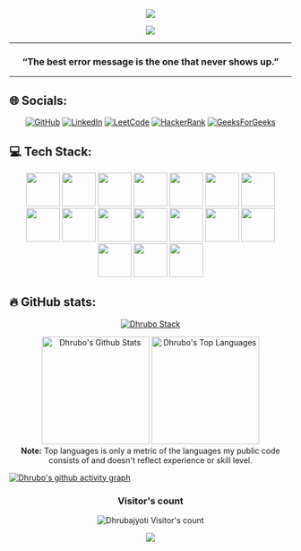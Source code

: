<!--## 💫 About Me:-->
<p align="center">
  <img src="https://media.licdn.com/dms/image/D5616AQHX0cl0cbuq5A/profile-displaybackgroundimage-shrink_350_1400/0/1718733794703?e=1724284800&v=beta&t=0ucnyxu9BboZRgAbgmOBWtVpkqIozA1Mz42SZL5JjOA">
</p>

<p align="center">
  <a href="https://github.com/SarveshMankar/readme-typing-svg"><img src="https://readme-typing-svg.demolab.com/?lines=CPP%20Developer!;4%2B%20years%20of%20Coding%20Experience!%20;Experienced%20Web%20Developer!%20;Always%20learning%20new%20things!%20&font=Fira%20Code&center=true&width=440&height=45&color=f75c7e&vCenter=true&size=22&pause=1000"></a>
  <link rel="stylesheet" href="https://cdn.jsdelivr.net/gh/devicons/devicon@v2.15.1/devicon.min.css">
          
</p>

---

<h3 quote align='center'>“The best error message is the one that never shows up.” </h3 quote>

---

## 🌐 Socials:

<p align="center">
  <a href="https://github.com/Dhrubajyoticoder">
  <img src="https://img.shields.io/badge/GitHub-100000?style=for-the-badge&logo=github&logoColor=white" alt="GitHub"></a>
  <a href="https://www.linkedin.com/in/dhrubajyoti-das-83b4662b6/">
  <img src="https://img.shields.io/badge/linkedin-%230077B5.svg?style=for-the-badge&logo=linkedin&logoColor=white" alt="LinkedIn"></a>
  <a href="https://leetcode.com/u/user0904vx/">
  <img src="https://img.shields.io/badge/LeetCode-000000?style=for-the-badge&logo=LeetCode&logoColor=#d16c06" alt="LeetCode"></a>
  <a href="https://www.hackerrank.com/profile/info_dhrubojyoti">
  <img src="https://img.shields.io/badge/-Hackerrank-00CC00?style=for-the-badge&logo=HackerRank&logoColor=white" alt="HackerRank"></a>
  <a href="https://www.geeksforgeeks.org/user/infodhruzzdv/">
  <img src="https://img.shields.io/badge/GeeksForGeeks-239120?style=for-the-badge&logo=GeeksForGeeks&logoColor=white" alt="GeeksForGeeks"></a>
</p>
  
  
## 💻 Tech Stack:

<p align="center">
    <img src="https://th.bing.com/th/id/OIP.KvT67XOf4X0BmtQXskcwjAAAAA?rs=1&pid=ImgDetMain" height="60" width="60"/> 
    <img src="https://tse2.mm.bing.net/th?id=OIP.5gf2JQQmWla-GU-WXTrGcgHaE8&pid=Api&P=0&h=180" height="60" width="60"/>
    <img src="https://raw.githubusercontent.com/Buuntu/fastapi-react/master/assets/react-logo.png" height="60" width="60"/>
    <img src='https://cdn.jsdelivr.net/gh/devicons/devicon/icons/c/c-original.svg' height="60" width="60"/>
    <img src="https://tse1.mm.bing.net/th?id=OIP.4IlDMSwnL84QbufDTUQs3gHaFh&pid=Api&rs=1&c=1&qlt=95&w=142&h=106" height="60" width="60"/>
    <img src="https://cdn.jsdelivr.net/gh/devicons/devicon/icons/git/git-plain-wordmark.svg" height="60" width="60"/>
    <img src="https://cdn.jsdelivr.net/gh/devicons/devicon/icons/sqlite/sqlite-original-wordmark.svg" height="60" width="60"/>
    <img src="https://cdn.jsdelivr.net/gh/devicons/devicon/icons/html5/html5-original-wordmark.svg" height="60" width="60"/>
    <img src="https://cdn.jsdelivr.net/gh/devicons/devicon/icons/css3/css3-original-wordmark.svg" height="60" width="60"/>
    <img src="https://cdn.jsdelivr.net/gh/devicons/devicon/icons/bootstrap/bootstrap-original-wordmark.svg" height="60" width="60"/>
    <img src="https://tse1.mm.bing.net/th?id=OIP.GdUWbrVtbNezIRl6jg_ymAHaEh&pid=Api&P=0&h=180" height="60" width="60"/>
    <img src="https://cdn.jsdelivr.net/gh/devicons/devicon/icons/amazonwebservices/amazonwebservices-plain-wordmark.svg" height="60" width="60"/>
    <img src="https://cdn.jsdelivr.net/gh/devicons/devicon/icons/androidstudio/androidstudio-original.svg" height="60" width="60"/>
    <img src="https://brandlogos.net/wp-content/uploads/2022/05/figma-logo_brandlogos.net_6n1pb.png" height="60" width="60"/>
    <img src="https://www.macitynet.it/wp-content/uploads/2014/06/Photoshop_CC_icon.png" height="60" width="60"/>
    <img src="https://seeklogo.com/images/G/greensock-gsap-icon-logo-13BB451E88-seeklogo.com.png" height="60" width="60"/>
    <img src="https://tse4.mm.bing.net/th?id=OIP.A8veaTo5HsPq7HpTWmtCMQHaHa&pid=Api&P=0&h=180" height="60" width="60"/>
</p>

## 🔥 GitHub stats:

<!-- GitHub Readme Streak Stats -->
<p align="center">
  <a href="https://git.io/streak-stats">
    <img title="GitHub Stats" alt="Dhrubo Stack"src="https://streak-stats.demolab.com?user=Dhrubajyoticoder&theme=dark" alt="GitHub Streak"/>
  </a>
</p>

<p align="center">
  <a href="https://github.com/Dhrubajyoticoder"><img alt="Dhrubo's Github Stats" src="https://github-readme-stats.vercel.app/api?username=Dhrubajyoticoder&show_icons=true&include_all_commits=true&count_private=true&theme=react&hide_border=true&bg_color=1F222E&title_color=F85D7F&rank_icon=github&icon_color=F8D866" height="192px"/></a>
  <a href="https://github.com/Dhrubajyoticoder"><img alt="Dhrubo's Top Languages" src="https://github-readme-stats.vercel.app/api/top-langs/?username=Dhrubajyoticoder&layout=compact&theme=react&hide_border=true&bg_color=1F222E&title_color=F85D7F&icon_color=F8D866&hide=HTML,Jupyter%20Notebook" height="192px"/></a>

  <br/>
  <b>Note:</b> Top languages is only a metric of the languages my public code consists of and doesn't reflect experience or skill level.
</p>


[![Dhrubo's github activity graph](https://github-readme-activity-graph.vercel.app/graph?username=Dhrubajyoticoder&bg_color=1F222E&color=F8D866&line=F85D7F&point=FFFFFF&area=true&hide_border=true)](https://github.com/Dhrubajyoticoder/github-readme-activity-graph)

<h3 align="center">Visitor's count</h3>
<p align="center"><img src="https://profile-counter.glitch.me/{Dhrubajyoti}/count.svg/" alt="Dhrubajyoti Visitor's count" /></p> 
<p align="center">
<img src="https://github.com/Dhrubajyoticoder/Dhrubajyoticoder/assets/160788386/54310a54-e480-491d-b559-d4990c43af8b"/> </p>

